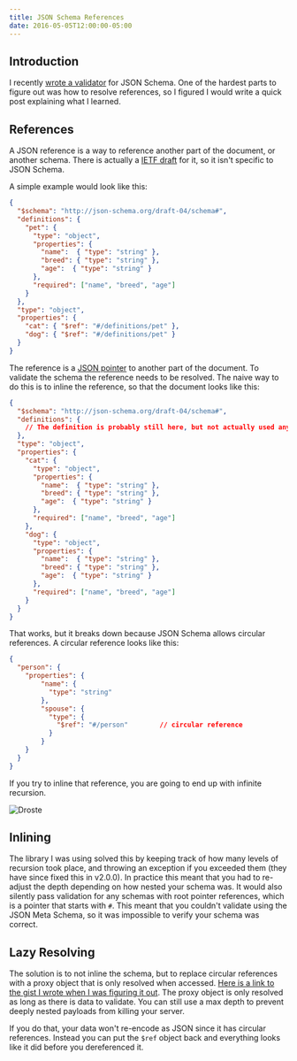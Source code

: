 ```yaml
---
title: JSON Schema References
date: 2016-05-05T12:00:00-05:00
---
```


## Introduction

I recently [wrote a validator](http://json-guard.thephpleague.com/) for JSON Schema.  One of the hardest parts to figure out was how to resolve references, so I figured  I would write a quick post explaining what I learned.

## References

A JSON reference is a way to reference another part of the document, or another schema.  There is actually a [IETF draft](https://tools.ietf.org/html/draft-pbryan-zyp-json-ref-03) for it, so it isn't specific to JSON Schema.

A simple example would look like this:

```json
{
  "$schema": "http://json-schema.org/draft-04/schema#",
  "definitions": {
    "pet": {
      "type": "object",
      "properties": {
        "name":  { "type": "string" },
        "breed": { "type": "string" },
        "age":  { "type": "string" }
      },
      "required": ["name", "breed", "age"]
    }
  },
  "type": "object",
  "properties": {
    "cat": { "$ref": "#/definitions/pet" },
    "dog": { "$ref": "#/definitions/pet" }
  }
}
```

The reference is a [JSON pointer](https://tools.ietf.org/html/rfc6901) to another part of the document.  To validate the schema the reference needs to be resolved.  The naive way to do this is to inline the reference, so that the document looks like this:

```json
{
  "$schema": "http://json-schema.org/draft-04/schema#",
  "definitions": {
    // The definition is probably still here, but not actually used anymore.
  },
  "type": "object",
  "properties": {
    "cat": {
      "type": "object",
      "properties": {
        "name":  { "type": "string" },
        "breed": { "type": "string" },
        "age":  { "type": "string" }
      },
      "required": ["name", "breed", "age"]
    },
    "dog": {
      "type": "object",
      "properties": {
        "name":  { "type": "string" },
        "breed": { "type": "string" },
        "age":  { "type": "string" }
      },
      "required": ["name", "breed", "age"]
    }
  }
}
```

That works, but it breaks down because JSON Schema allows circular references.  A circular reference looks like this:

```json
{
  "person": {
    "properties": {
        "name": {
          "type": "string"
        },
        "spouse": {
          "type": {
            "$ref": "#/person"        // circular reference
          }
        }
    }
  }
}
```

If you try to inline that reference, you are going to end up with infinite recursion.

![Droste](/images/posts/json-schema-references/Droste.jpg)

## Inlining

The library I was using solved this by keeping track of how many levels of recursion took place, and throwing an exception if you exceeded them (they have since fixed this in v2.0.0).  In practice this meant that you had to re-adjust the depth depending on how nested your schema was.  It would also silently pass validation for any schemas with root pointer references, which is a pointer that starts with `#`.  This meant that you couldn't validate using the JSON Meta Schema, so it was impossible to verify your schema was correct.

## Lazy Resolving

The solution is to not inline the schema, but to replace circular references with a proxy object that is only resolved when accessed.  [Here is a link to the gist I wrote when I was figuring it out](https://3v4l.org/MA7ND).  The proxy object is only resolved as long as there is data to validate.  You can still use a max depth to prevent deeply nested payloads from killing your server.

If you do that, your data won't re-encode as JSON since it has circular references.  Instead you can put the `$ref` object back and everything looks like it did before you dereferenced it.
